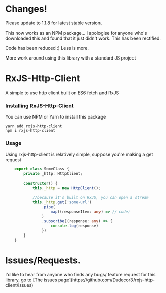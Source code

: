 <h1>Changes!</h1>

Please update to 1.1.8 for latest stable version. 

This now works as an NPM package... I apologise for anyone who's 
downloaded this and found that it just didn't work. This has been rectified.

Code has been reduced :) Less is more. 

More work around using this library with a standard JS project

<h1>RxJS-Http-Client</h1>

<p>A simple to use http client built on ES6 fetch and RxJS</p>

<h3>Installing RxJS-Http-Client</h3>
<p>You can use NPM or Yarn to install this package</p>

```$xslt
yarn add rxjs-http-client
npm i rxjs-http-client
```

<h3>Usage</h3>
<p>Using rxjs-http-client is relatively simple, suppose you're making a get request</p>

```typescript 
    export class SomeClass {
        private _http: HttpClient;
        
        constructor() {
            this._http = new HttpClient();
            
            //because it's built on RxJS, you can open a stream
            this._http.get('some-url')
                .pipe(
                    map((responseItem: any) => // code)
                )
                .subscribe((response: any) => {
                    console.log(response)
                })
        }
    }
```

<h1>Issues/Requests.</h1>
I'd like to hear from anyone who finds any bugs/ feature request for this library, go to [The issues page](https://github.com/Dudecor3/rxjs-http-client/issues) 

